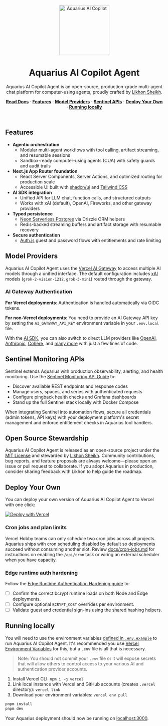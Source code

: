 <p align="center">
  <picture>
    <source media="(prefers-color-scheme: dark)" srcset="/images/aquarius-logo-dark.svg">
    <img alt="Aquarius AI Copilot" src="/images/aquarius-logo-light.svg" width="160" height="160">
  </picture>
</p>

<h1 align="center">Aquarius AI Copilot Agent</h1>

<p align="center">
  Aquarius AI Copilot Agent is an open-source, production-grade multi-agent chat platform for computer-using agents, proudly crafted by <a href="https://t.me/likhonsheikh">Likhon Sheikh</a>.
</p>

<p align="center">
  <a href="https://chat-sdk.dev"><strong>Read Docs</strong></a> ·
  <a href="#features"><strong>Features</strong></a> ·
  <a href="#model-providers"><strong>Model Providers</strong></a> ·
  <a href="#sentinel-monitoring-apis"><strong>Sentinel APIs</strong></a> ·
  <a href="#deploy-your-own"><strong>Deploy Your Own</strong></a> ·
  <a href="#running-locally"><strong>Running locally</strong></a>
</p>
<br/>

## Features

- **Agentic orchestration**
  - Modular multi-agent workflows with tool calling, artifact streaming, and resumable sessions
  - Sandbox-ready computer-using agents (CUA) with safety guards and audit trails
- **Next.js App Router foundation**
  - React Server Components, Server Actions, and optimized routing for production scale
  - Accessible UI built with [shadcn/ui](https://ui.shadcn.com) and [Tailwind CSS](https://tailwindcss.com)
- **AI SDK integration**
  - Unified API for LLM chat, function calls, and structured outputs
  - Works with xAI (default), OpenAI, Fireworks, and other gateway providers
- **Typed persistence**
  - [Neon Serverless Postgres](https://vercel.com/marketplace/neon) via Drizzle ORM helpers
  - Redis-backed streaming buffers and artifact storage with resumable recovery
- **Secure authentication**
  - [Auth.js](https://authjs.dev) guest and password flows with entitlements and rate limiting

## Model Providers

Aquarius AI Copilot Agent uses the [Vercel AI Gateway](https://vercel.com/docs/ai-gateway) to access multiple AI models through a unified interface. The default configuration includes [xAI](https://x.ai) models (`grok-2-vision-1212`, `grok-3-mini`) routed through the gateway.

### AI Gateway Authentication

**For Vercel deployments**: Authentication is handled automatically via OIDC tokens.

**For non-Vercel deployments**: You need to provide an AI Gateway API key by setting the `AI_GATEWAY_API_KEY` environment variable in your `.env.local` file.

With the [AI SDK](https://ai-sdk.dev/docs/introduction), you can also switch to direct LLM providers like [OpenAI](https://openai.com), [Anthropic](https://anthropic.com), [Cohere](https://cohere.com/), and [many more](https://ai-sdk.dev/providers/ai-sdk-providers) with just a few lines of code.

## Sentinel Monitoring APIs

Sentinel extends Aquarius with production observability, alerting, and health monitoring. Use the [Sentinel Monitoring API Guide](docs/sentinel-apis.md) to:

- Discover available REST endpoints and response codes
- Manage users, spaces, and series with authenticated requests
- Configure pingback health checks and Grafana dashboards
- Stand up the full Sentinel stack locally with Docker Compose

When integrating Sentinel into automation flows, secure all credentials (admin tokens, API keys) with your deployment platform's secret management and enforce entitlement checks in Aquarius tool handlers.

## Open Source Stewardship

Aquarius AI Copilot Agent is released as an open-source project under the [MIT License](LICENSE) and stewarded by [Likhon Sheikh](https://t.me/likhonsheikh). Community contributions, bug reports, and feature proposals are always welcome—please open an issue or pull request to collaborate. If you adopt Aquarius in production, consider sharing feedback with Likhon to help guide the roadmap.

## Deploy Your Own

You can deploy your own version of Aquarius AI Copilot Agent to Vercel with one click:

[![Deploy with Vercel](https://vercel.com/button)](https://vercel.com/templates/next.js/nextjs-ai-chatbot)

### Cron jobs and plan limits

Vercel Hobby teams can only schedule two cron jobs across all projects. Aquarius ships with cron scheduling disabled by default so deployments succeed without consuming another slot. Review [docs/cron-jobs.md](docs/cron-jobs.md) for instructions on enabling the `/api/cron` task or wiring an external scheduler when you have capacity.

### Edge runtime auth hardening

Follow the [Edge Runtime Authentication Hardening guide](docs/auth-edge-runtime.md) to:

- [ ] Confirm the correct bcrypt runtime loads on both Node and Edge deployments.
- [ ] Configure optional `BCRYPT_COST` overrides per environment.
- [ ] Validate guest and credential sign-ins using the shared hashing helpers.

## Running locally

You will need to use the environment variables [defined in `.env.example`](.env.example) to run Aquarius AI Copilot Agent. It's recommended you use [Vercel Environment Variables](https://vercel.com/docs/projects/environment-variables) for this, but a `.env` file is all that is necessary.

> Note: You should not commit your `.env` file or it will expose secrets that will allow others to control access to your various AI and authentication provider accounts.

1. Install Vercel CLI: `npm i -g vercel`
2. Link local instance with Vercel and GitHub accounts (creates `.vercel` directory): `vercel link`
3. Download your environment variables: `vercel env pull`

```bash
pnpm install
pnpm dev
```

Your Aquarius deployment should now be running on [localhost:3000](http://localhost:3000).
